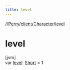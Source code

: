 ```yaml
---
title: level
---
```

//[Perry](../../../index.html)/[client](../index.html)/[Character](index.html)/[level](level.html)



# level



[jvm]\
var [level](level.html): [Short](https://kotlinlang.org/api/latest/jvm/stdlib/kotlin/-short/index.html) = 1




